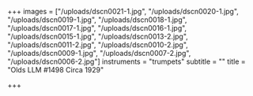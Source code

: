 +++
images = ["/uploads/dscn0021-1.jpg", "/uploads/dscn0020-1.jpg", "/uploads/dscn0019-1.jpg", "/uploads/dscn0018-1.jpg", "/uploads/dscn0017-1.jpg", "/uploads/dscn0016-1.jpg", "/uploads/dscn0015-1.jpg", "/uploads/dscn0013-2.jpg", "/uploads/dscn0011-2.jpg", "/uploads/dscn0010-2.jpg", "/uploads/dscn0009-1.jpg", "/uploads/dscn0007-2.jpg", "/uploads/dscn0006-2.jpg"]
instruments = "trumpets"
subtitle = ""
title = "Olds LLM #1498 Circa 1929"

+++
